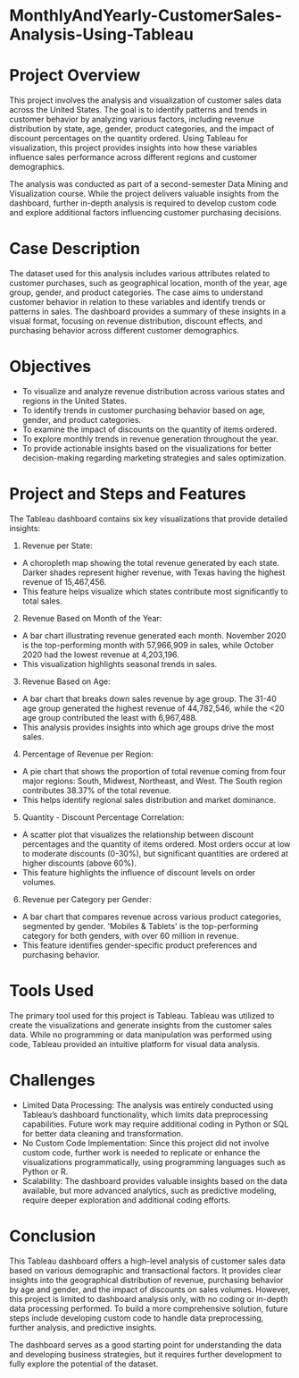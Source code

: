 # MonthlyAndYearly-CustomerSales-Analysis-Using-Tableau
# Project Overview
This project involves the analysis and visualization of customer sales data across the United States. The goal is to identify patterns and trends in customer behavior by analyzing various factors, including revenue distribution by state, age, gender, product categories, and the impact of discount percentages on the quantity ordered. Using Tableau for visualization, this project provides insights into how these variables influence sales performance across different regions and customer demographics.

The analysis was conducted as part of a second-semester Data Mining and Visualization course. While the project delivers valuable insights from the dashboard, further in-depth analysis is required to develop custom code and explore additional factors influencing customer purchasing decisions.

# Case Description
The dataset used for this analysis includes various attributes related to customer purchases, such as geographical location, month of the year, age group, gender, and product categories. The case aims to understand customer behavior in relation to these variables and identify trends or patterns in sales. The dashboard provides a summary of these insights in a visual format, focusing on revenue distribution, discount effects, and purchasing behavior across different customer demographics.

# Objectives
- To visualize and analyze revenue distribution across various states and regions in the United States.
- To identify trends in customer purchasing behavior based on age, gender, and product categories.
- To examine the impact of discounts on the quantity of items ordered.
- To explore monthly trends in revenue generation throughout the year.
- To provide actionable insights based on the visualizations for better decision-making regarding marketing strategies and sales optimization.

# Project and Steps and Features
The Tableau dashboard contains six key visualizations that provide detailed insights:
1. Revenue per State:
- A choropleth map showing the total revenue generated by each state. Darker shades represent higher revenue, with Texas having the highest revenue of 15,467,456.
- This feature helps visualize which states contribute most significantly to total sales.

2. Revenue Based on Month of the Year:
- A bar chart illustrating revenue generated each month. November 2020 is the top-performing month with 57,966,909 in sales, while October 2020 had the lowest revenue at 4,203,196.
- This visualization highlights seasonal trends in sales.

3. Revenue Based on Age:
- A bar chart that breaks down sales revenue by age group. The 31-40 age group generated the highest revenue of 44,782,546, while the <20 age group contributed the least with 6,967,488.
- This analysis provides insights into which age groups drive the most sales.

4. Percentage of Revenue per Region:
- A pie chart that shows the proportion of total revenue coming from four major regions: South, Midwest, Northeast, and West. The South region contributes 38.37% of the total revenue.
- This helps identify regional sales distribution and market dominance.

5. Quantity - Discount Percentage Correlation:
- A scatter plot that visualizes the relationship between discount percentages and the quantity of items ordered. Most orders occur at low to moderate discounts (0-30%), but significant quantities are ordered at higher discounts (above 60%).
- This feature highlights the influence of discount levels on order volumes.

6. Revenue per Category per Gender:
- A bar chart that compares revenue across various product categories, segmented by gender. 'Mobiles & Tablets' is the top-performing category for both genders, with over 60 million in revenue.
- This feature identifies gender-specific product preferences and purchasing behavior.

# Tools Used
The primary tool used for this project is Tableau. Tableau was utilized to create the visualizations and generate insights from the customer sales data. While no programming or data manipulation was performed using code, Tableau provided an intuitive platform for visual data analysis.

# Challenges
- Limited Data Processing: The analysis was entirely conducted using Tableau’s dashboard functionality, which limits data preprocessing capabilities. Future work may require additional coding in Python or SQL for better data cleaning and transformation.
- No Custom Code Implementation: Since this project did not involve custom code, further work is needed to replicate or enhance the visualizations programmatically, using programming languages such as Python or R.
- Scalability: The dashboard provides valuable insights based on the data available, but more advanced analytics, such as predictive modeling, require deeper exploration and additional coding efforts.

# Conclusion
This Tableau dashboard offers a high-level analysis of customer sales data based on various demographic and transactional factors. It provides clear insights into the geographical distribution of revenue, purchasing behavior by age and gender, and the impact of discounts on sales volumes. However, this project is limited to dashboard analysis only, with no coding or in-depth data processing performed. To build a more comprehensive solution, future steps include developing custom code to handle data preprocessing, further analysis, and predictive insights.

The dashboard serves as a good starting point for understanding the data and developing business strategies, but it requires further development to fully explore the potential of the dataset.
